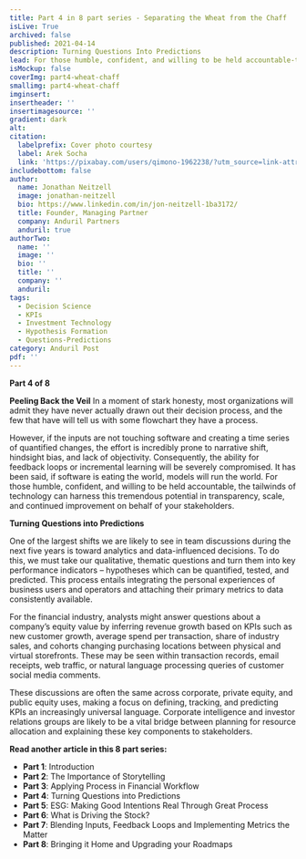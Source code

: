 ```yaml
---
title: Part 4 in 8 part series - Separating the Wheat from the Chaff
isLive: True
archived: false
published: 2021-04-14 
description: Turning Questions Into Predictions
lead: For those humble, confident, and willing to be held accountable-the tailwinds of technology can harness this tremendous potential in transparency, scale, and continued improvement on behalf of your stakeholders.
isMockup: false
coverImg: part4-wheat-chaff
smallimg: part4-wheat-chaff
imginsert: 
insertheader: ''
insertimagesource: ''
gradient: dark
alt: 
citation:
  labelprefix: Cover photo courtesy 
  label: Arek Socha
  link: 'https://pixabay.com/users/qimono-1962238/?utm_source=link-attribution&utm_medium=referral&utm_campaign=image&utm_content=1872665'
includebottom: false
author: 
  name: Jonathan Neitzell
  image: jonathan-neitzell
  bio: https://www.linkedin.com/in/jon-neitzell-1ba3172/
  title: Founder, Managing Partner
  company: Anduril Partners
  anduril: true
authorTwo:
  name: ''
  image: ''
  bio: ''
  title: ''
  company: ''
  anduril:
tags: 
  - Decision Science
  - KPIs
  - Investment Technology
  - Hypothesis Formation
  - Questions-Predictions
category: Anduril Post
pdf: ''
---
```


**Part 4 of 8**

**Peeling Back the Veil** 
In a moment of stark honesty, most organizations will admit they have never actually drawn out their decision process, and the few that have will tell us with some flowchart they have a process. 

However, if the inputs are not touching software and creating a time series of quantified changes, the effort is incredibly prone to narrative shift, hindsight bias, and lack of objectivity. Consequently, the ability for feedback loops or incremental learning will be severely compromised. It has been said, if software is eating the world, models will run the world. For those humble, confident, and willing to be held accountable, the tailwinds of technology can harness this tremendous potential in transparency, scale, and continued improvement on behalf of your stakeholders. 

**Turning Questions into Predictions** 

One of the largest shifts we are likely to see in team discussions during the next five years is toward analytics and data-influenced decisions. To do this, we must take our qualitative, thematic questions and turn them into key performance indicators – hypotheses which can be quantified, tested, and predicted. This process entails integrating the personal experiences of business users and operators and attaching their primary metrics to data consistently available. 

For the financial industry, analysts might answer questions about a company’s equity value by inferring revenue growth based on KPIs such as new customer growth, average spend per transaction, share of industry sales, and cohorts changing purchasing locations between physical and virtual storefronts. These may be seen within transaction records, email receipts, web traffic, or natural language processing queries of customer social media comments. 

These discussions are often the same across corporate, private equity, and public equity uses, making a focus on defining, tracking, and predicting KPIs an increasingly universal language. Corporate intelligence and investor relations groups are likely to be a vital bridge between planning for resource allocation and explaining these key components to stakeholders. 

**Read another article in this 8 part series:**

<ul>
<li><span><strong>Part 1</strong></span>: <nuxt-link to="/insights/separating-the-wheat-from-the-chaff-series-introduction">Introduction</nuxt-link></li>
<li><span><strong>Part 2</strong></span>: <nuxt-link to="/insights/separating-the-wheat-from-the-chaff-series-the-importance-of-storytelling">The Importance of Storytelling</nuxt-link></li>
<li><span><strong>Part 3</strong></span>: <nuxt-link to="/insights/separating-the-wheat-from-the-chaff-series-financial-workflow">Applying Process in Financial Workflow</nuxt-link></li>
<li><span><strong>Part 4</strong></span>: <nuxt-link to="/insights/separating-the-wheat-from-the-chaff-series-questions-into-predictions">Turning Questions into Predictions</nuxt-link></li>
<li><span><strong>Part 5</strong></span>: <nuxt-link to="/insights/separating-the-wheat-from-the-chaff-series-ESG-making-good-intentions-real-through-great-process">ESG: Making Good Intentions Real Through Great Process</nuxt-link></li></li>
<li><span><strong>Part 6</strong></span>: <nuxt-link to="/insights/separating-the-wheat-from-the-chaff-series-what-is-driving-the-stock">What is Driving the Stock?</nuxt-link></li></li>
<li><span><strong>Part 7</strong></span>: <nuxt-link to="/insights/separating-the-wheat-from-the-chaff-series-blending-inputs-and-feedback-loops">Blending Inputs, Feedback Loops and Implementing Metrics the Matter</nuxt-link></li></li>
<li><span><strong>Part 8</strong></span>: <nuxt-link to="/insights/separating-the-wheat-from-the-chaff-series-upgrading-your-roadmap">Bringing it Home and Upgrading your Roadmaps</nuxt-link></li></li>
</ul>
